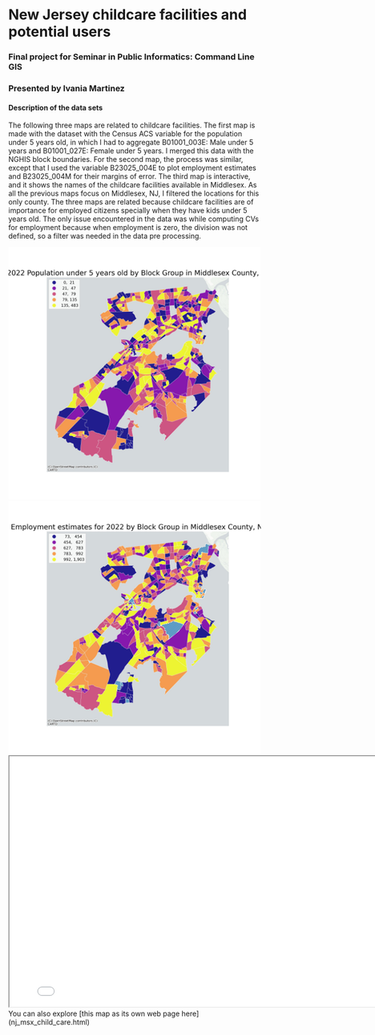 # New Jersey childcare facilities and potential users
### Final project for Seminar in Public Informatics: Command Line GIS
### Presented by Ivania Martinez

#### Description of the data sets 
The following three maps are related to childcare facilities. The first map is made with the dataset with the Census ACS variable for the population under 5 years old, in which I had to aggregate B01001_003E: Male under 5 years and B01001_027E: Female under 5 years. I merged this data with the NGHIS block boundaries. For the second map, the process was similar, except that I used the variable B23025_004E to plot employment estimates and B23025_004M for their margins of error.
The third map is interactive, and it shows the names of the childcare facilities available in Middlesex. As all the previous maps focus on Middlesex, NJ, I filtered the locations for this only county. The three maps are related because childcare facilities are of importance for employed citizens specially when they have kids under 5 years old.
The only issue encountered in the data was while computing CVs for employment because when employment is zero, the division was not defined, so a filter was needed in the data pre processing.

<img src="Pop under 5 y.jpeg" alt="Description of the image" width="800">
<br>
<img src="middlesex county employed.jpeg" alt="Description of the image" width="800">
<br>
<iframe src="nj_msx_child_care.html" width="800" height="500"></iframe>
You can also explore [this map as its own web page here](nj_msx_child_care.html)
